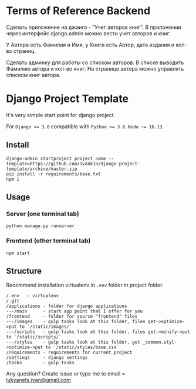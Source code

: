 # Terms of Reference Backend

Сделать приложение на джанго - "Учет авторов книг".
В приложении через интерфейс django.admin можно вести учет авторов и книг.

У Автора есть Фамилия и Имя, у Книги есть Автор, дата издания и кол-во страниц.

Сделать админку для работы со списком авторов. В списке выводить Фамилию автора и кол-во книг. На странице автора можно управлять списком книг автора.


# Django Project Template

It's very simple start point for django project.

For `Django >= 3.0` compatible with `Python >= 3.6`. `Node ~= 16.13`.

## Install

	django-admin startproject project_name --template=https://github.com/1vank1n/django-project-template/archive/master.zip
	pip install -r requirements/base.txt
	npm i

## Usage

### Server (one terminal tab)
	python manage.py runserver

### Frontend (other terminal tab)
	npm start


## Structure

Recommend installation virtualenv in `.env` folder in project folder.

```
/.env	- virtualenv
/.git
/applications - folder for django applications
---/main      - start app point that I offer for you
/frontend     - folder for source "frontend" files
---/images    - gulp tasks look at this folder, files get->optimize->put to `/static/images/`
---/scripts   - gulp tasks look at this folder, files get->minify->put to `/static/scripts/`
---/styles    - gulp tasks look at this folder, get _common.styl->optimize->put to `/static/styles/base.css`
/requirements - requirements for current project
/settings     - django settings
/tasks        - gulp tasks
```

Any question? Create issue or type me to email = lukyanets.ivan@gmail.com
